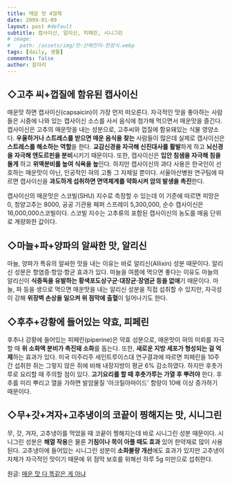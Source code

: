 ```yaml
---
title: 매운 맛 4형제
date: 2099-01-09
layout: post #default
subtitle: 캡사이신, 알리신, 피페린, 시니그린
# image:
#   path: /assets/img/맛-산해진미-한정식.webp
tags: [daily, 생물]
comments: false
author: 잠자리
---
```


## ◇고추 씨+껍질에 함유된 캡사이신
매운맛 하면 캡사이신(capsaicin)이 가장 먼저 떠오른다. 자극적인 맛을 좋아하는 사람들은 시중에 나와 있는 캡사이신 소스를 사서 음식에 첨가해 먹으면서 매운맛을 즐긴다. 캡사이신은 고추의 매운맛을 내는 성분으로, 고추씨와 껍질에 함유돼있는 식물 영양소다. **우울하거나 스트레스를 받으면 매운 음식을 찾는** 사람들이 많은데 실제로 캡사이신은 **스트레스를 해소하는 역할**을 한다. **교감신경을 자극해 신진대사를 활발**하게 하고 **뇌신경을 자극해 엔도르핀을 분비**시키기 때문이다. 또한, 캡사이신은 **입안 침샘을 자극해 침을 돌게** 하고 **위액분비를 높여 식욕을 높**인다. 하지만 캡사이신의 과다 사용은 한국인이 선호하는 매운맛이 아닌, 인공적인 혀의 고통 그 자체일 뿐이다. 서울아산병원 연구팀에 따르면 캡사이신을 **과도하게 섭취하면 면역체계를 약화시켜 암의 발생을 촉진**한다.

캡사이신의 매운맛은 스코빌(SHU) 지수로 측정할 수 있는데 이 기준에 따르면 피망은 0, 청양고추는 8000, 공공 기관용 페퍼 스프레이 5,300,000, 순수 캡사이신은 16,000,000스코빌이다. 스코빌 지수는 고추류의 포함된 캡사이신의 농도를 매움 단위로 계량화한 값이다.

## ◇마늘+파+양파의 알싸한 맛, 알리신
마늘, 양파가 특유의 알싸한 맛을 내는 이유는 바로 알리신(Allixin) 성분 때문이다. 알리신 성분은 항염증·항암·항균 효과가 있다. 마늘을 여름에 먹으면 좋다는 이유도 마늘의 알리신이 **식중독을 유발하는 황색포도상구균·대장균·장염균 등을 없애**기 때문이다. 마늘, 파 등을 생으로 먹으면 매운맛을 내는 알리신 성분을 직접 섭취할 수 있지만, 자극성이 강해 **위장벽 손상을 일으켜 위 점막에 출혈**이 일어나기도 한다.

## ◇후추+강황에 들어있는 약효, 피페린
후추나 강황에 들어있는 피페린(piperine)은 약효 성분으로, 매운맛이 혀의 미뢰를 자극할 때 **위 소화액 분비가 촉진돼 소화**를 돕는다. 또한, **새로운 지방 세포가 형성되는 걸 억제**하는 효과가 있다. 미국 미주리주 세인트루이스대 연구결과에 따르면 피페린을 10주간 섭취한 쥐는 그렇지 않은 쥐에 비해 내장지방이 평균 6% 감소하였다. 하지만 후춧가루로 요리할 때 주의할 점이 있다. **고기요리를 할 때 후춧가루는 가열 후 뿌려야** 한다. 후추를 미리 뿌리고 열을 가하면 발암물질 '아크릴아마이드' 함량이 10배 이상 증가하기 때문이다.

## ◇무+갓+겨자+고추냉이의 코끝이 찡해지는 맛, 시니그린
무, 갓, 겨자, 고추냉이를 먹었을 때 코끝이 찡해지는데 바로 시니그린 성분 때문이다. 시니그린 성분은 **해열 작용**은 물론 **기침이나 목이 아플 때도 효과** 있어 한약재로 많이 사용된다. 고추냉이에 들어있는 시니그린 성분이 **소화불량 개선**에도 효과가 있지만 고추냉이 자체가 자극적인 맛이기 때문에 위 점막 보호를 위해선 하루 5g 미만으로 섭취한다.


원글: [매운 맛 다 똑같은 게 아냐](https://m.health.chosun.com/svc/news_view.html?contid=2016080302350)